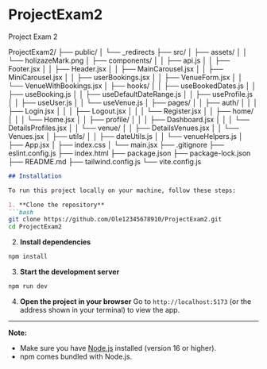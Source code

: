 # ProjectExam2
Project Exam 2


ProjectExam2/
├── public/
│   └── _redirects
├── src/
│   ├── assets/
│   │   └── holizazeMark.png
│   ├── components/
│   │   ├── api.js
│   │   ├── Footer.jsx
│   │   ├── Header.jsx
│   │   ├── MainCarousel.jsx
│   │   ├── MiniCarousel.jsx
│   │   ├── userBookings.jsx
│   │   ├── VenueForm.jsx
│   │   └── VenueWithBookings.jsx
│   ├── hooks/
│   │   ├── useBookedDates.js
│   │   ├── useBooking.js
│   │   ├── useDefaultDateRange.js
│   │   ├── useProfile.js
│   │   ├── useUser.js
│   │   └── useVenue.js
│   ├── pages/
│   │   ├── auth/
│   │   │   ├── Login.jsx
│   │   │   ├── Logout.jsx
│   │   │   └── Register.jsx
│   │   ├── home/
│   │   │   └── Home.jsx
│   │   ├── profile/
│   │   │   ├── Dashboard.jsx
│   │   │   └── DetailsProfiles.jsx
│   │   └── venue/
│   │       ├── DetailsVenues.jsx
│   │       └── Venues.jsx
│   ├── utils/
│   │   ├── dateUtils.js
│   │   └── venueHelpers.js
│   ├── App.jsx
│   ├── index.css
│   └── main.jsx
├── .gitignore
├── eslint.config.js
├── index.html
├── package.json
├── package-lock.json
├── README.md
├── tailwind.config.js
└── vite.config.js


````markdown
## Installation

To run this project locally on your machine, follow these steps:

1. **Clone the repository**
```bash
git clone https://github.com/Ole12345678910/ProjectExam2.git
cd ProjectExam2
````

2. **Install dependencies**

```bash
npm install
```

3. **Start the development server**

```bash
npm run dev
```

4. **Open the project in your browser**
   Go to `http://localhost:5173` (or the address shown in your terminal) to view the app.

---

**Note:**

* Make sure you have [Node.js](https://nodejs.org/) installed (version 16 or higher).
* npm comes bundled with Node.js.

```
